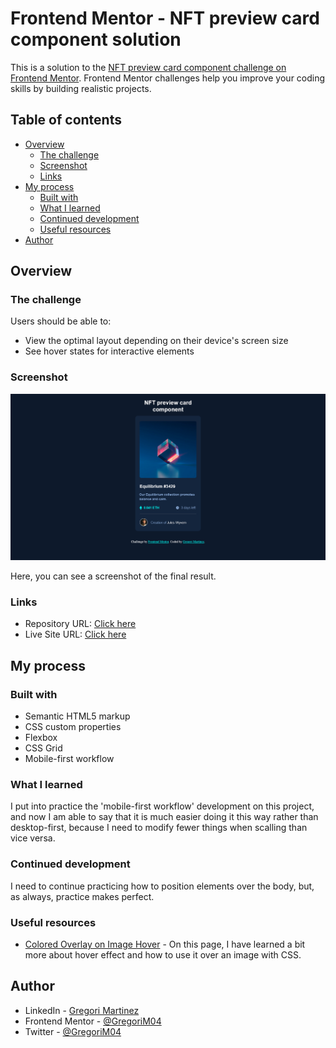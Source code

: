 # Frontend Mentor - NFT preview card component solution

This is a solution to the [NFT preview card component challenge on Frontend Mentor](https://www.frontendmentor.io/challenges/nft-preview-card-component-SbdUL_w0U). Frontend Mentor challenges help you improve your coding skills by building realistic projects. 


## Table of contents

- [Overview](#overview)
  - [The challenge](#the-challenge)
  - [Screenshot](#screenshot)
  - [Links](#links)
- [My process](#my-process)
  - [Built with](#built-with)
  - [What I learned](#what-i-learned)
  - [Continued development](#continued-development)
  - [Useful resources](#useful-resources)
- [Author](#author)


## Overview

### The challenge

Users should be able to:

- View the optimal layout depending on their device's screen size
- See hover states for interactive elements

### Screenshot

![](./images/screenshot.png)

Here, you can see a screenshot of the final result.

### Links

- Repository URL: [Click here](https://github.com/GregoriM04/nft-preview-card-component.git)
- Live Site URL: [Click here](https://your-live-site-url.com)


## My process

### Built with

- Semantic HTML5 markup
- CSS custom properties
- Flexbox
- CSS Grid
- Mobile-first workflow

### What I learned

I put into practice the 'mobile-first workflow' development on this project, and now I am able to say that it is much easier doing it this way rather than desktop-first, because I need to modify fewer things when scalling than vice versa.

### Continued development

I need to continue practicing how to position elements over the body, but, as always, practice makes perfect.

### Useful resources

- [Colored Overlay on Image Hover](https://wisdmlabs.com/blog/show-color-overlay-image-hover-using-css/) - On this page, I have learned a bit more about hover effect and how to use it over an image with CSS.


## Author

- LinkedIn - [Gregori Martinez](https://www.linkedin.com/in/gregorim04/)
- Frontend Mentor - [@GregoriM04](https://www.frontendmentor.io/profile/GregoriM04)
- Twitter - [@GregoriM04](https://twitter.com/GregoriM04)
